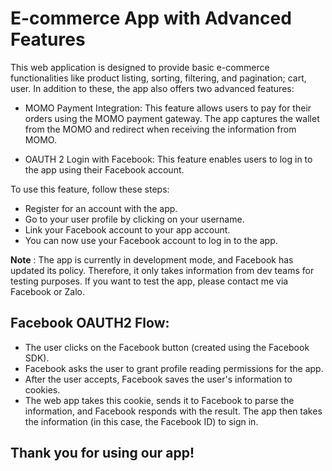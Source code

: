 # E-commerce App with Advanced Features
This web application is designed to provide basic e-commerce functionalities like product listing, sorting, filtering, and pagination; cart, user. In addition to these, the app also offers two advanced features:

* MOMO Payment Integration: This feature allows users to pay for their orders using the MOMO payment gateway. The app captures the wallet from the MOMO and redirect when receiving the information from MOMO.

* OAUTH 2 Login with Facebook: This feature enables users to log in to the app using their Facebook account. 

To use this feature, follow these steps:

* Register for an account with the app.
* Go to your user profile by clicking on your username.
* Link your Facebook account to your app account.
* You can now use your Facebook account to log in to the app.

**Note** : The app is currently in development mode, and Facebook has updated its policy. Therefore, it only takes information from dev teams for testing purposes. If you want to test the app, please contact me via Facebook or Zalo.

## Facebook OAUTH2 Flow:

* The user clicks on the Facebook button (created using the Facebook SDK).
* Facebook asks the user to grant profile reading permissions for the app.
* After the user accepts, Facebook saves the user's information to cookies.
* The web app takes this cookie, sends it to Facebook to parse the information, and Facebook responds with the result. The app then takes the information (in this case, the Facebook ID) to sign in.

## Thank you for using our app!

